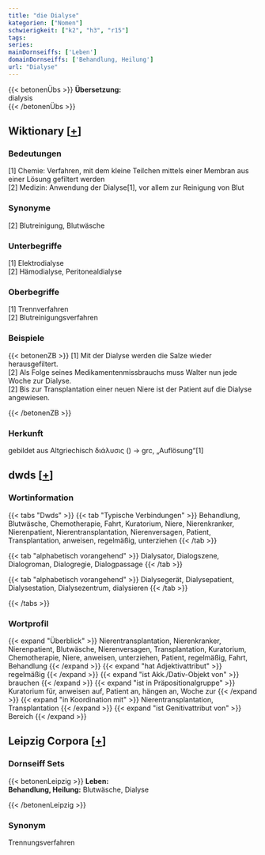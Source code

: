 ```yaml
---
title: "die Dialyse"
kategorien: ["Nomen"]
schwierigkeit: ["k2", "h3", "r15"]
tags:
series:
mainDornseiffs: ['Leben']
domainDornseiffs: ['Behandlung, Heilung']
url: "Dialyse"
---
```


{{< betonenÜbs >}}
**Übersetzung:**  
dialysis  
{{< /betonenÜbs >}}

## Wiktionary [[+](https://de.wiktionary.org/wiki/Dialyse)]

### Bedeutungen
[1] Chemie: Verfahren, mit dem kleine Teilchen mittels einer Membran aus einer Lösung gefiltert werden  
[2] Medizin: Anwendung der Dialyse[1], vor allem zur Reinigung von Blut  

### Synonyme
[2] Blutreinigung, Blutwäsche  

### Unterbegriffe
[1] Elektrodialyse  
[2] Hämodialyse, Peritonealdialyse  

### Oberbegriffe
[1] Trennverfahren  
[2] Blutreinigungsverfahren  

### Beispiele
{{< betonenZB >}}
[1] Mit der Dialyse werden die Salze wieder herausgefiltert.  
[2] Als Folge seines Medikamentenmissbrauchs muss Walter nun jede Woche zur Dialyse.  
[2] Bis zur Transplantation einer neuen Niere ist der Patient auf die Dialyse angewiesen.  

{{< /betonenZB >}}
### Herkunft
gebildet aus Altgriechisch διάλυσις () → grc, „Auflösung“[1]  



## dwds [[+](https://www.dwds.de/wb/Dialyse)]

### Wortinformation
{{< tabs "Dwds" >}}
{{< tab "Typische Verbindungen" >}}
Behandlung, Blutwäsche, Chemotherapie, Fahrt, Kuratorium, Niere, Nierenkranker, Nierenpatient, Nierentransplantation, Nierenversagen, Patient, Transplantation, anweisen, regelmäßig, unterziehen
{{< /tab >}}

{{< tab "alphabetisch vorangehend" >}}
Dialysator, Dialogszene, Dialogroman, Dialogregie, Dialogpassage
{{< /tab >}}

{{< tab "alphabetisch vorangehend" >}}
Dialysegerät, Dialysepatient, Dialysestation, Dialysezentrum, dialysieren
{{< /tab >}}

{{< /tabs >}}

### Wortprofil
{{< expand "Überblick" >}} Nierentransplantation, Nierenkranker, Nierenpatient, Blutwäsche, Nierenversagen, Transplantation, Kuratorium, Chemotherapie, Niere, anweisen, unterziehen, Patient, regelmäßig, Fahrt, Behandlung {{< /expand >}}
{{< expand "hat Adjektivattribut" >}} regelmäßig {{< /expand >}}
{{< expand "ist Akk./Dativ-Objekt von" >}} brauchen {{< /expand >}}
{{< expand "ist in Präpositionalgruppe" >}} Kuratorium für, anweisen auf, Patient an, hängen an, Woche zur {{< /expand >}}
{{< expand "in Koordination mit" >}} Nierentransplantation, Transplantation {{< /expand >}}
{{< expand "ist Genitivattribut von" >}} Bereich {{< /expand >}}

## Leipzig Corpora [[+](https://corpora.uni-leipzig.de/en/res?word=Dialyse&corpusId=deu_newscrawl-public_2018)]

### Dornseiff Sets
{{< betonenLeipzig >}}
**Leben:**  
**Behandlung, Heilung:** Blutwäsche, Dialyse  

{{< /betonenLeipzig >}}

### Synonym
Trennungsverfahren

